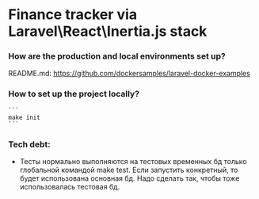 # Finance tracker via Laravel\React\Inertia.js stack

### How are the production and local environments set up?
README.md: https://github.com/dockersamples/laravel-docker-examples

### How to set up the project locally?
    ```
    make init
    ```

### Tech debt:
- Тесты нормально выполняются на тестовых временных бд только глобальной командой make test. Если запустить конкретный, то будет использована основная бд. Надо сделать так, чтобы тоже использовалась тестовая бд.
